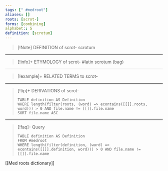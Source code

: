 ```yaml
---
tags: [" #medroot"]
aliases: []
roots: [scrot-]
forms: [combining]
alphabet:: S
definition: [scrotum]
---
```

>[!Note] DEFINITION of scrot-
>scrotum
_____
>[!info]+ ETYMOLOGY of scrot-
>#latin scrotum (bag)
_____
>[!example]+ RELATED TERMS to scrot-
>
_____
>[!tip]+ DERIVATIONS of scrot-
>```dataview
>TABLE definition AS Definition 
>WHERE length(filter(roots, (word) => econtains([[]].roots, word))) > 0 AND file.name != [[]].file.name
>SORT file.name ASC
>```
___
>[!faq]- Query
>```dataview
>TABLE definition AS Definition
>FROM #medroot
>WHERE length(filter(definition, (word) => econtains([[]].definition, word))) > 0 AND file.name != [[]].file.name
>```

[[Med roots dictionary]]